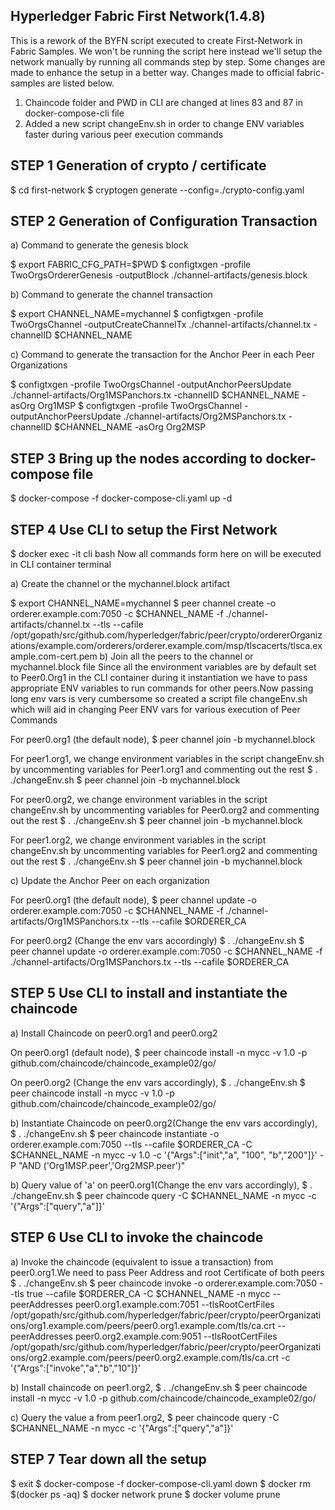 ## Hyperledger Fabric First Network(1.4.8) 

This is a rework of the BYFN script executed to create First-Network in Fabric Samples. We won't be running the script here instead we'll setup the network manually by running all commands step by step. Some changes are made to enhance the setup in a better way.
Changes made to official fabric-samples are listed below.

1) Chaincode folder and PWD in CLI are changed at lines 83 and 87 in docker-compose-cli file
2) Added a new script changeEnv.sh in order to change ENV variables faster during various peer execution commands

## STEP 1 Generation of crypto / certificate
$ cd first-network
$ cryptogen generate --config=./crypto-config.yaml 

## STEP 2 Generation of Configuration Transaction

a) Command to generate the genesis block

$ export FABRIC_CFG_PATH=$PWD
$ configtxgen -profile TwoOrgsOrdererGenesis -outputBlock ./channel-artifacts/genesis.block

b) Command to generate the channel transaction

$ export CHANNEL_NAME=mychannel
$ configtxgen -profile TwoOrgsChannel -outputCreateChannelTx ./channel-artifacts/channel.tx -channelID $CHANNEL_NAME

c) Command to generate the transaction for the Anchor Peer in each Peer Organizations

$ configtxgen -profile TwoOrgsChannel -outputAnchorPeersUpdate ./channel-artifacts/Org1MSPanchors.tx -channelID $CHANNEL_NAME -asOrg Org1MSP
$ configtxgen -profile TwoOrgsChannel -outputAnchorPeersUpdate ./channel-artifacts/Org2MSPanchors.tx -channelID $CHANNEL_NAME -asOrg Org2MSP

## STEP 3 Bring up the nodes according to docker-compose file
$ docker-compose -f docker-compose-cli.yaml up -d

## STEP 4 Use CLI to setup the First Network
$ docker exec -it cli bash
Now all commands form here on will be executed in CLI container terminal

a) Create the channel or the mychannel.block artifact

$ export CHANNEL_NAME=mychannel
$ peer channel create -o orderer.example.com:7050 -c $CHANNEL_NAME -f ./channel-artifacts/channel.tx --tls --cafile /opt/gopath/src/github.com/hyperledger/fabric/peer/crypto/ordererOrganizations/example.com/orderers/orderer.example.com/msp/tlscacerts/tlsca.example.com-cert.pem
b) Join all the peers to the channel or mychannel.block file
Since all the environment variables are by default set to Peer0.Org1 in the CLI container during it instantiation we have to pass appropriate ENV variables to run commands for other peers.Now passing long env vars is very cumbersome so created a script file changeEnv.sh which will aid in changing Peer ENV vars for various execution of Peer Commands

For peer0.org1 (the default node),
$ peer channel join -b mychannel.block

For peer1.org1, we change environment variables in the script changeEnv.sh by uncommenting variables for Peer1.org1 and commenting out the rest
$ . ./changeEnv.sh
$ peer channel join -b mychannel.block
 
For peer0.org2, we change environment variables in the script changeEnv.sh by uncommenting variables for Peer0.org2 and commenting out the rest
$ . ./changeEnv.sh
$ peer channel join -b mychannel.block

For peer1.org2, we change environment variables in the script changeEnv.sh by uncommenting variables for Peer1.org2 and commenting out the rest
$ . ./changeEnv.sh
$ peer channel join -b mychannel.block

c) Update the Anchor Peer on each organization

For peer0.org1 (the default node),
$ peer channel update -o orderer.example.com:7050 -c $CHANNEL_NAME -f ./channel-artifacts/Org1MSPanchors.tx --tls --cafile $ORDERER_CA

For peer0.org2 (Change the env vars accordingly)
$ . ./changeEnv.sh
$ peer channel update -o orderer.example.com:7050 -c $CHANNEL_NAME -f ./channel-artifacts/Org1MSPanchors.tx --tls --cafile $ORDERER_CA

## STEP 5 Use CLI to install and instantiate the chaincode

a) Install Chaincode on peer0.org1 and peer0.org2

On peer0.org1 (default node),
$ peer chaincode install -n mycc -v 1.0 -p github.com/chaincode/chaincode_example02/go/

On peer0.org2 (Change the env vars accordingly),
$ . ./changeEnv.sh
$ peer chaincode install -n mycc -v 1.0 -p github.com/chaincode/chaincode_example02/go/

b) Instantiate Chaincode on peer0.org2(Change the env vars accordingly),
$ . ./changeEnv.sh
$ peer chaincode instantiate -o orderer.example.com:7050 --tls --cafile $ORDERER_CA -C $CHANNEL_NAME -n mycc -v 1.0 -c '{"Args":["init","a", "100", "b","200"]}' -P "AND ('Org1MSP.peer','Org2MSP.peer')"

b) Query value of 'a' on peer0.org1(Change the env vars accordingly),
$ . ./changeEnv.sh
$ peer chaincode query -C $CHANNEL_NAME -n mycc -c '{"Args":["query","a"]}'

## STEP 6 Use CLI to invoke the chaincode

a) Invoke the chaincode (equivalent to issue a transaction) from peer0.org1.We need to pass Peer Address and root Certificate of both peers
$ . ./changeEnv.sh
$ peer chaincode invoke -o orderer.example.com:7050 --tls true --cafile $ORDERER_CA -C $CHANNEL_NAME -n mycc --peerAddresses peer0.org1.example.com:7051 --tlsRootCertFiles /opt/gopath/src/github.com/hyperledger/fabric/peer/crypto/peerOrganizations/org1.example.com/peers/peer0.org1.example.com/tls/ca.crt --peerAddresses peer0.org2.example.com:9051 --tlsRootCertFiles /opt/gopath/src/github.com/hyperledger/fabric/peer/crypto/peerOrganizations/org2.example.com/peers/peer0.org2.example.com/tls/ca.crt -c '{"Args":["invoke","a","b","10"]}'

b) Install chaincode on peer1.org2,
$ . ./changeEnv.sh
$ peer chaincode install -n mycc -v 1.0 -p github.com/chaincode/chaincode_example02/go/

c) Query the value a from peer1.org2,
$ peer chaincode query -C $CHANNEL_NAME -n mycc -c '{"Args":["query","a"]}'

## STEP 7 Tear down all the setup
$ exit
$ docker-compose -f docker-compose-cli.yaml down
$ docker rm $(docker ps -aq)
$ docker network prune
$ docker volume prune